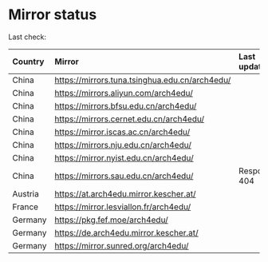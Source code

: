 <script src="./time.js"></script>
# Mirror status
Last check: <script type="text/javascript">localize(1708953536.5886393);</script>

|Country|Mirror|Last update|
|:------|:-----|:----------|
|China|https://mirrors.tuna.tsinghua.edu.cn/arch4edu/|<script type="text/javascript">localize(1708929065);</script>|
|China|https://mirrors.aliyun.com/arch4edu/|<script type="text/javascript">localize(1708929065);</script>|
|China|https://mirrors.bfsu.edu.cn/arch4edu/|<script type="text/javascript">localize(1708929065);</script>|
|China|https://mirrors.cernet.edu.cn/arch4edu/|<script type="text/javascript">localize(1708929065);</script>|
|China|https://mirror.iscas.ac.cn/arch4edu/|<script type="text/javascript">localize(1708885711);</script>|
|China|https://mirrors.nju.edu.cn/arch4edu/|<script type="text/javascript">localize(1708885711);</script>|
|China|https://mirror.nyist.edu.cn/arch4edu/|<script type="text/javascript">localize(1708929065);</script>|
|China|https://mirrors.sau.edu.cn/arch4edu/|Response 404|
|Austria|https://at.arch4edu.mirror.kescher.at/|<script type="text/javascript">localize(1708929065);</script>|
|France|https://mirror.lesviallon.fr/arch4edu/|<script type="text/javascript">localize(1708929065);</script>|
|Germany|https://pkg.fef.moe/arch4edu/|<script type="text/javascript">localize(1708929065);</script>|
|Germany|https://de.arch4edu.mirror.kescher.at/|<script type="text/javascript">localize(1708929065);</script>|
|Germany|https://mirror.sunred.org/arch4edu/|<script type="text/javascript">localize(1708929065);</script>|

<script src="./tablefilter/tablefilter.js"></script>
<script src="./table.js"></script>